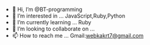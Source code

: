 - 👋 Hi, I’m @BT-programming
- 👀 I’m interested in ...
JavaScript,Ruby,Python
- 🌱 I’m currently learning ...
Ruby
- 💞️ I’m looking to collaborate on ...
- 📫 How to reach me ...
Gmail:webkakrt7@gmail.com

<!---
BT-programming/BT-programming is a ✨ special ✨ repository because its `README.md` (this file) appears on your GitHub profile.
You can click the Preview link to take a look at your changes.
--->
